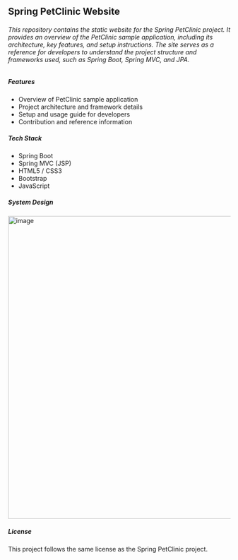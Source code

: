 ## Spring PetClinic Website

###### This repository contains the static website for the Spring PetClinic project. It provides an overview of the PetClinic sample application, including its architecture, key features, and setup instructions. The site serves as a reference for developers to understand the project structure and frameworks used, such as Spring Boot, Spring MVC, and JPA.



##### Features



* Overview of PetClinic sample application
* Project architecture and framework details
* Setup and usage guide for developers
* Contribution and reference information



##### Tech Stack



* Spring Boot
* Spring MVC (JSP)
* HTML5 / CSS3
* Bootstrap
* JavaScript

##### System Design



<img width="999" height="686" alt="image" src="https://github.com/user-attachments/assets/51527d2a-f6a7-488c-9a19-f0772038cd38" />




##### License



This project follows the same license as the Spring PetClinic project.

